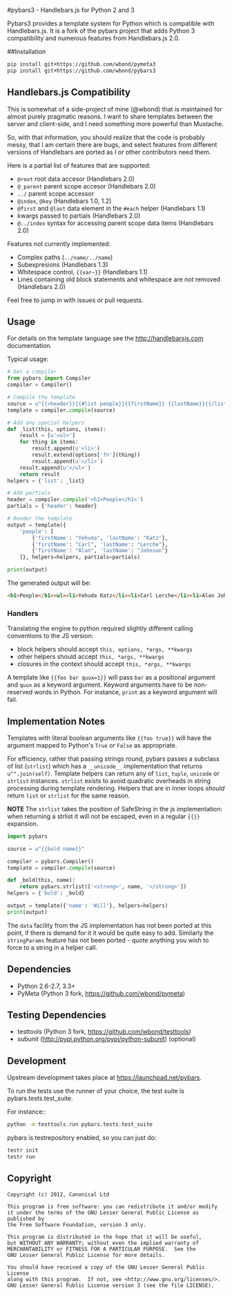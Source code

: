 #pybars3 - Handlebars.js for Python 2 and 3

Pybars3 provides a template system for Python which is compatible with
Handlebars.js. It is a fork of the pybars project that adds Python 3
compatibility and numerous features from Handlebars.js 2.0.

##Installation

```bash
pip install git+https://github.com/wbond/pymeta3
pip install git+https://github.com/wbond/pybars3
```

## Handlebars.js Compatibility

This is somewhat of a side-project of mine (@wbond) that is maintained for
almost purely pragmatic reasons. I want to share templates between the server
and client-side, and I need something more powerful than Mustache.

So, with that information, you should realize that the code is probably messy,
that I am certain there are bugs, and select features from different versions
of Handlebars are ported as I or other contributors need them.

Here is a partial list of features that are supported:

 - `@root` root data accesor (Handlebars 2.0)
 - `@_parent` parent scope accesor (Handlebars 2.0)
 - `../` parent scope accessor
 - `@index`, `@key` (Handlebars 1.0, 1.2)
 - `@first` and `@last` data element in the `#each` helper (Handlebars 1.1)
 - kwargs passed to partials (Handlebars 2.0)
 - `@../index` syntax for accessing parent scope data items (Handlebars 2.0)

Features not currently implemented:

 - Complex paths (`../name/../name`)
 - Subexpresions (Handlebars 1.3)
 - Whitespace control, `{{var~}}` (Handlebars 1.1)
 - Lines containing old block statements and whitespace are not removed (Handlebars 2.0)

Feel free to jump in with issues or pull requests.

## Usage

For details on the template language see the http://handlebarsjs.com
documentation.

Typical usage:

```python
# Get a compiler
from pybars import Compiler
compiler = Compiler()

# Compile the template
source = u"{{>header}}{{#list people}}{{firstName}} {{lastName}}{{/list}}"
template = compiler.compile(source)

# Add any special helpers
def _list(this, options, items):
    result = [u'<ul>']
    for thing in items:
        result.append(u'<li>')
        result.extend(options['fn'](thing))
        result.append(u'</li>')
    result.append(u'</ul>')
    return result
helpers = {'list': _list}

# Add partials
header = compiler.compile('<h1>People</h1>')
partials = {'header': header}

# Render the template
output = template({
    'people': [
        {'firstName': "Yehuda", 'lastName': "Katz"},
        {'firstName': "Carl", 'lastName': "Lerche"},
        {'firstName': "Alan", 'lastName': "Johnson"}
    ]}, helpers=helpers, partials=partials)

print(output)
```

The generated output will be:

```html
<h1>People</h1><ul><li>Yehuda Katz</li><li>Carl Lerche</li><li>Alan Johnson</li></ul>
```

### Handlers

Translating the engine to python required slightly different calling
conventions to the JS version:

* block helpers should accept `this, options, *args, **kwargs`
* other helpers should accept `this, *args, **kwargs`
* closures in the context should accept `this, *args, **kwargs`

A template like `{{foo bar quux=1}}` will pass `bar` as a positional argument and
`quux` as a keyword argument. Keyword arguments have to be non-reserved words in
Python. For instance, `print` as a keyword argument will fail.

## Implementation Notes

Templates with literal boolean arguments like `{{foo true}}` will have the
argument mapped to Python's `True` or `False` as appropriate.

For efficiency, rather that passing strings round, pybars passes a subclass of
list (`strlist`) which has a `__unicode__` implementation that returns
`u"".join(self)`. Template helpers can return any of `list`, `tuple`, `unicode` or
`strlist` instances. `strlist` exists to avoid quadratic overheads in string
processing during template rendering. Helpers that are in inner loops *should*
return `list` or `strlist` for the same reason.

**NOTE** The `strlist` takes the position of SafeString in the js implementation:
when returning a strlist it will not be escaped, even in a regular `{{}}`
expansion.

```python
import pybars

source = u"{{bold name}}"

compiler = pybars.Compiler()
template = compiler.compile(source)

def _bold(this, name):
    return pybars.strlist(['<strong>', name, '</strong>'])
helpers = {'bold': _bold}

output = template({'name': 'Will'}, helpers=helpers)
print(output)
```

The `data` facility from the JS implementation has not been ported at this
point, if there is demand for it it would be quite easy to add. Similarly
the `stringParams` feature has not been ported - quote anything you wish to force
to a string in a helper call.

## Dependencies

* Python 2.6-2.7, 3.3+
* PyMeta (Python 3 fork, https://github.com/wbond/pymeta)

## Testing Dependencies

* testtools (Python 3 fork, https://github.com/wbond/testtools)
* subunit (http://pypi.python.org/pypi/python-subunit) (optional)

## Development

Upstream development takes place at https://launchpad.net/pybars.

To run the tests use the runner of your choice, the test suite is
pybars.tests.test_suite.

For instance::

```bash
python -m testtools.run pybars.tests.test_suite
```

pybars is testrepository enabled, so you can just do:

```bash
testr init
testr run
```

## Copyright

```
Copyright (c) 2012, Canonical Ltd

This program is free software: you can redistribute it and/or modify
it under the terms of the GNU Lesser General Public License as published by
the Free Software Foundation, version 3 only.

This program is distributed in the hope that it will be useful,
but WITHOUT ANY WARRANTY; without even the implied warranty of
MERCHANTABILITY or FITNESS FOR A PARTICULAR PURPOSE.  See the
GNU Lesser General Public License for more details.

You should have received a copy of the GNU Lesser General Public License
along with this program.  If not, see <http://www.gnu.org/licenses/>.
GNU Lesser General Public License version 3 (see the file LICENSE).
```

